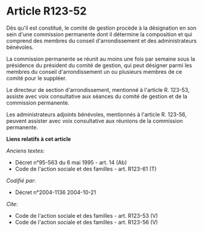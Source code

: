 # Article R123-52

Dès qu'il est constitué, le comité de gestion procède à la désignation en son sein d'une commission permanente dont il
détermine la composition et qui comprend des membres du conseil d'arrondissement et des administrateurs bénévoles. 

La commission permanente se réunit au moins une fois par semaine sous la présidence du président du comité de gestion, qui
peut désigner parmi les membres du conseil d'arrondissement un ou plusieurs membres de ce comité pour le suppléer. 

Le directeur de section d'arrondissement, mentionné à l'article R. 123-53, assiste avec voix consultative aux séances du
comité de gestion et de la commission permanente. 

Les administrateurs adjoints bénévoles, mentionnés à l'article R. 123-56, peuvent assister avec voix consultative aux
réunions de la commission permanente.

**Liens relatifs à cet article**

_Anciens textes_:

  - Décret n°95-563 du 6 mai 1995 - art. 14 (Ab)
  - Code de l'action sociale et des familles - art. R123-61 (T)

_Codifié par_:

  - Décret n°2004-1136 2004-10-21

_Cite_:

  - Code de l'action sociale et des familles - art. R123-53 (V)
  - Code de l'action sociale et des familles - art. R123-56 (V)
